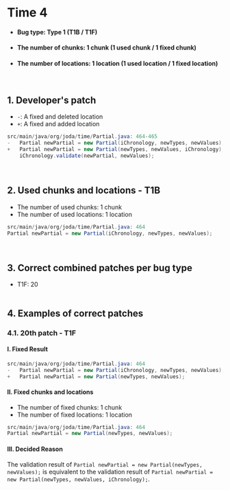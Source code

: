 # Time 4
* <h4>Bug type: Type 1 (T1B / T1F)</h4>
* <h4>The number of chunks: 1 chunk (1 used chunk / 1 fixed chunk)</h4>
* <h4>The number of locations: 1 location (1 used location / 1 fixed location)</h4>
<br>

## 1. Developer's patch
* `-`: A fixed and deleted location
* `+`: A fixed and added location
```java
src/main/java/org/joda/time/Partial.java: 464-465
-   Partial newPartial = new Partial(iChronology, newTypes, newValues);
+   Partial newPartial = new Partial(newTypes, newValues, iChronology);
    iChronology.validate(newPartial, newValues);
```
<br>

## 2. Used chunks and locations - T1B
* The number of used chunks: 1 chunk
* The number of used locations: 1 location
```java
src/main/java/org/joda/time/Partial.java: 464
Partial newPartial = new Partial(iChronology, newTypes, newValues);
```
<br>

## 3. Correct combined patches per bug type
* T1F: 20
<br><br>

## 4. Examples of correct patches
### 4.1. 20th patch - T1F
#### I. Fixed Result
```java
src/main/java/org/joda/time/Partial.java: 464
-   Partial newPartial = new Partial(iChronology, newTypes, newValues);
+   Partial newPartial = new Partial(newTypes, newValues);
```

#### II. Fixed chunks and locations
* The number of fixed chunks: 1 chunk
* The number of fixed locations: 1 location
```java
src/main/java/org/joda/time/Partial.java: 464
Partial newPartial = new Partial(newTypes, newValues);
```

#### III. Decided Reason
The validation result of ```Partial newPartial = new Partial(newTypes, newValues);``` is equivalent to the validation result of ```Partial newPartial = new Partial(newTypes, newValues, iChronology);```.
<br><br>